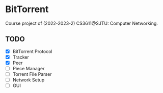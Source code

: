 # BitTorrent
Course project of (2022-2023-2) CS3611@SJTU: Computer Networking.


## TODO
- [x] BitTorrent Protocol
- [x] Tracker
- [x] Peer
- [ ] Piece Manager
- [ ] Torrent File Parser
- [ ] Network Setup
- [ ] GUI